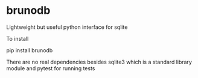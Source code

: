 # brunodb
Lightweight but useful python interface for sqlite

To install

pip install brunodb

There are no real dependencies besides sqlite3 which is a standard library module and pytest for running tests



